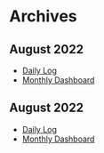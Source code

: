 # Archives


## August 2022

- [Daily Log](SEP_22/Daily_Log)
- [Monthly Dashboard](SEP_22/Monthly_Dashbord)


## August 2022

- [Daily Log](AUG_22/Daily_Log)
- [Monthly Dashboard](AUG_22/Monthly_Dashbord)